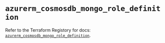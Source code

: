 # `azurerm_cosmosdb_mongo_role_definition`

Refer to the Terraform Registory for docs: [`azurerm_cosmosdb_mongo_role_definition`](https://registry.terraform.io/providers/hashicorp/azurerm/3.62.1/docs/resources/cosmosdb_mongo_role_definition).
